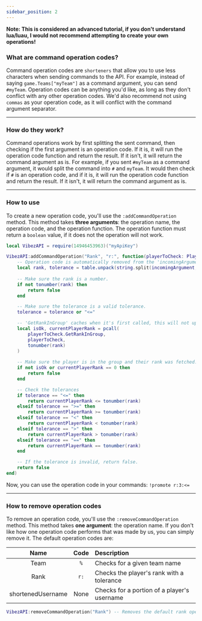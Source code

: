 ```yaml
---
sidebar_position: 2
---
```


**Note: This is considered an advanced tutorial, if you don't understand lua/luau, I would not recommend attempting to create your own operations!**

### What are command operation codes?
Command operation codes are `shorteners` that allow you to use less characters when sending commands to the API. For example, instead of saying `game.Teams["myTeam"]` as a command argument, you can send `#myTeam`. Operation codes can be anything you'd like, as long as they don't conflict with any other operation codes. We'd also recommend not using `commas` as your operation code, as it will conflict with the command argument separator.

---

### How do they work?
Command operations work by first splitting the sent command, then checking if the first argument is an operation code. If it is, it will run the operation code function and return the result. If it isn't, it will return the command argument as is. For example, if you sent `#myTeam` as a command argument, it would split the command into `#` and `myTeam`. It would then check if `#` is an operation code, and if it is, it will run the operation code function and return the result. If it isn't, it will return the command argument as is.

---

### How to use
To create a new operation code, you'll use the `:addCommandOperation` method. This method takes **three arguments**: the operation name, the operation code, and the operation function. The operation function must return a `boolean` value, if it does not the operation will not work.

```lua
local VibezAPI = require(14946453963)("myApiKey")

VibezAPI:addCommandOperation("Rank", "r:", function(playerToCheck: Player, incomingArgument: string)
    -- Operation code is automatically removed from the 'incomingArgument'.
    local rank, tolerance = table.unpack(string.split(incomingArgument, ":"))
    
    -- Make sure the rank is a number.
    if not tonumber(rank) then
        return false
    end

    -- Make sure the tolerance is a valid tolerance.
    tolerance = tolerance or "<="

    -- 'GetRankInGroup' caches when it's first called, this will not update if their rank changes.
    local isOk, currentPlayerRank = pcall(
        playerToCheck.GetRankInGroup,
        playerToCheck,
        tonumber(rank)
    )
    
    -- Make sure the player is in the group and their rank was fetched.
    if not isOk or currentPlayerRank == 0 then
        return false
    end

    -- Check the tolerances
    if tolerance == "<=" then
        return currentPlayerRank <= tonumber(rank)
    elseif tolerance == ">=" then
        return currentPlayerRank >= tonumber(rank)
    elseif tolerance == "<" then
        return currentPlayerRank < tonumber(rank)
    elseif tolerance == ">" then
        return currentPlayerRank > tonumber(rank)
    elseif tolerance == "==" then
        return currentPlayerRank == tonumber(rank)
    end

    -- If the tolerance is invalid, return false.
    return false
end)
```

Now, you can use the operation code in your commands: `!promote r:3:<=`

---

### How to remove operation codes
To remove an operation code, you'll use the `:removeCommandOperation` method. This method takes **one argument**: the operation name. If you don't like how one operation code performs that was made by us, you can simply remove it. The default operation codes are:

|       Name        | Code |                 Description                 |
|:-----------------:|:----:|:--------------------------------------------|
|       Team        | `%`  | Checks for a given team name                |
|       Rank        | `r:` | Checks the player's rank with a tolerance   |
| shortenedUsername | None | Checks for a portion of a player's username |

```lua
VibezAPI:removeCommandOperation("Rank") -- Removes the default rank operation code.
```